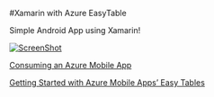#Xamarin with Azure EasyTable

Simple Android App using Xamarin!

[![ScreenShot](http://img.youtube.com/vi/fZ5KDXS-4uI/0.jpg)](https://www.youtube.com/watch?v=fZ5KDXS-4uI)


[Consuming an Azure Mobile App](https://developer.xamarin.com/guides/xamarin-forms/web-services/consuming/azure/)

[Getting Started with Azure Mobile Apps’ Easy Tables](https://blog.xamarin.com/getting-started-azure-mobile-apps-easy-tables/)
